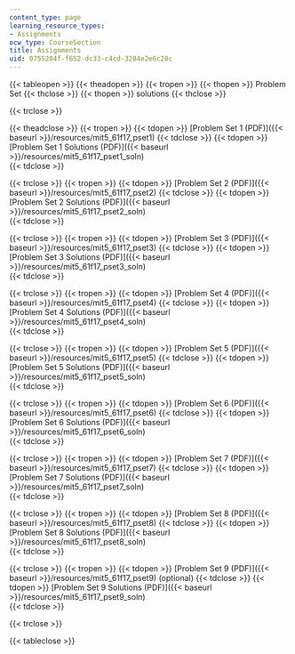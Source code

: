 ```yaml
---
content_type: page
learning_resource_types:
- Assignments
ocw_type: CourseSection
title: Assignments
uid: 0755204f-f652-dc33-c4cd-3284e2e6c28c
---
```


{{< tableopen >}}
{{< theadopen >}}
{{< tropen >}}
{{< thopen >}}
Problem Set
{{< thclose >}}
{{< thopen >}}
solutions
{{< thclose >}}

{{< trclose >}}

{{< theadclose >}}
{{< tropen >}}
{{< tdopen >}}
[Problem Set 1 (PDF)]({{< baseurl >}}/resources/mit5_61f17_pset1)
{{< tdclose >}}
{{< tdopen >}}
﻿[Problem Set 1 Solutions (PDF)]({{< baseurl >}}/resources/mit5_61f17_pset1_soln)  
{{< tdclose >}}

{{< trclose >}}
{{< tropen >}}
{{< tdopen >}}
[Problem Set 2 (PDF)]({{< baseurl >}}/resources/mit5_61f17_pset2)
{{< tdclose >}}
{{< tdopen >}}
 [Problem Set 2 Solutions (PDF)]({{< baseurl >}}/resources/mit5_61f17_pset2_soln)    
{{< tdclose >}}

{{< trclose >}}
{{< tropen >}}
{{< tdopen >}}
[Problem Set 3 (PDF)]({{< baseurl >}}/resources/mit5_61f17_pset3)
{{< tdclose >}}
{{< tdopen >}}
﻿[Problem Set 3 Solutions (PDF)]({{< baseurl >}}/resources/mit5_61f17_pset3_soln)  
{{< tdclose >}}

{{< trclose >}}
{{< tropen >}}
{{< tdopen >}}
[Problem Set 4 (PDF)]({{< baseurl >}}/resources/mit5_61f17_pset4)
{{< tdclose >}}
{{< tdopen >}}
﻿[Problem Set 4 Solutions (PDF)]({{< baseurl >}}/resources/mit5_61f17_pset4_soln)  
{{< tdclose >}}

{{< trclose >}}
{{< tropen >}}
{{< tdopen >}}
[Problem Set 5 (PDF)]({{< baseurl >}}/resources/mit5_61f17_pset5)
{{< tdclose >}}
{{< tdopen >}}
 [Problem Set 5 Solutions (PDF)]({{< baseurl >}}/resources/mit5_61f17_pset5_soln)  
{{< tdclose >}}

{{< trclose >}}
{{< tropen >}}
{{< tdopen >}}
[Problem Set 6 (PDF)]({{< baseurl >}}/resources/mit5_61f17_pset6)
{{< tdclose >}}
{{< tdopen >}}
﻿[Problem Set 6 Solutions (PDF)]({{< baseurl >}}/resources/mit5_61f17_pset6_soln)  
{{< tdclose >}}

{{< trclose >}}
{{< tropen >}}
{{< tdopen >}}
[Problem Set 7 (PDF)]({{< baseurl >}}/resources/mit5_61f17_pset7)
{{< tdclose >}}
{{< tdopen >}}
﻿[Problem Set 7 Solutions (PDF)]({{< baseurl >}}/resources/mit5_61f17_pset7_soln)  
{{< tdclose >}}

{{< trclose >}}
{{< tropen >}}
{{< tdopen >}}
[Problem Set 8 (PDF)]({{< baseurl >}}/resources/mit5_61f17_pset8)
{{< tdclose >}}
{{< tdopen >}}
 [Problem Set 8 Solutions (PDF)]({{< baseurl >}}/resources/mit5_61f17_pset8_soln)  
{{< tdclose >}}

{{< trclose >}}
{{< tropen >}}
{{< tdopen >}}
[Problem Set 9 (PDF)]({{< baseurl >}}/resources/mit5_61f17_pset9) (optional)
{{< tdclose >}}
{{< tdopen >}}
﻿[Problem Set 9 Solutions (PDF)]({{< baseurl >}}/resources/mit5_61f17_pset9_soln)  
{{< tdclose >}}

{{< trclose >}}

{{< tableclose >}}